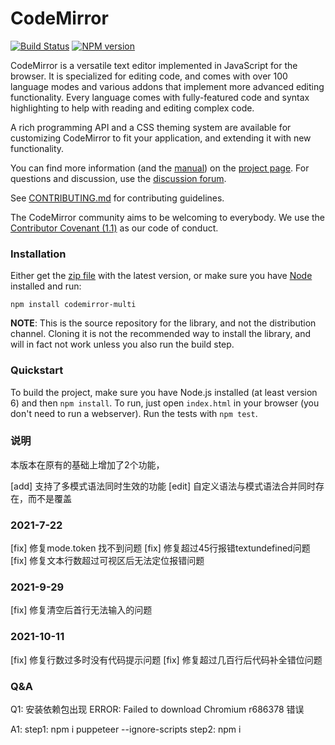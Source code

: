 # CodeMirror

[![Build Status](https://travis-ci.org/codemirror/CodeMirror.svg)](https://travis-ci.org/codemirror/CodeMirror)
[![NPM version](https://img.shields.io/npm/v/codemirror.svg)](https://www.npmjs.org/package/codemirror)

CodeMirror is a versatile text editor implemented in JavaScript for
the browser. It is specialized for editing code, and comes with over
100 language modes and various addons that implement more advanced
editing functionality. Every language comes with fully-featured code
and syntax highlighting to help with reading and editing complex code.

A rich programming API and a CSS theming system are available for
customizing CodeMirror to fit your application, and extending it with
new functionality.

You can find more information (and the
[manual](https://codemirror.net/doc/manual.html)) on the [project
page](https://codemirror.net). For questions and discussion, use the
[discussion forum](https://discuss.codemirror.net/).

See
[CONTRIBUTING.md](https://github.com/codemirror/CodeMirror/blob/master/CONTRIBUTING.md)
for contributing guidelines.

The CodeMirror community aims to be welcoming to everybody. We use the
[Contributor Covenant
(1.1)](http://contributor-covenant.org/version/1/1/0/) as our code of
conduct.

### Installation

Either get the [zip file](https://codemirror.net/codemirror.zip) with
the latest version, or make sure you have [Node](https://nodejs.org/)
installed and run:

    npm install codemirror-multi

**NOTE**: This is the source repository for the library, and not the
distribution channel. Cloning it is not the recommended way to install
the library, and will in fact not work unless you also run the build
step.

### Quickstart

To build the project, make sure you have Node.js installed (at least version 6)
and then `npm install`. To run, just open `index.html` in your
browser (you don't need to run a webserver). Run the tests with `npm test`.

### 说明
本版本在原有的基础上增加了2个功能，

[add] 支持了多模式语法同时生效的功能
[edit] 自定义语法与模式语法合并同时存在，而不是覆盖

### 2021-7-22
[fix] 修复mode.token 找不到问题
[fix] 修复超过45行报错textundefined问题
[fix] 修复文本行数超过可视区后无法定位报错问题

### 2021-9-29
[fix] 修复清空后首行无法输入的问题
### 2021-10-11
[fix] 修复行数过多时没有代码提示问题
[fix] 修复超过几百行后代码补全错位问题
### Q&A
Q1: 安装依赖包出现 ERROR: Failed to download Chromium r686378 错误

A1: step1: npm i puppeteer --ignore-scripts step2: npm i